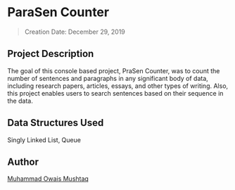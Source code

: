 # ParaSen Counter
> Creation Date: December 29, 2019
## Project Description 
The goal of this console based project, PraSen Counter, was to count the number of sentences and paragraphs in any significant body of data, including research papers, articles, essays, and other types of writing. Also, this project enables users to search sentences based on their sequence in the data.
## Data Structures Used
Singly Linked List, Queue 
## Author
[Muhammad Owais Mushtaq](https://github.com/muhammadowaismushtaq)

